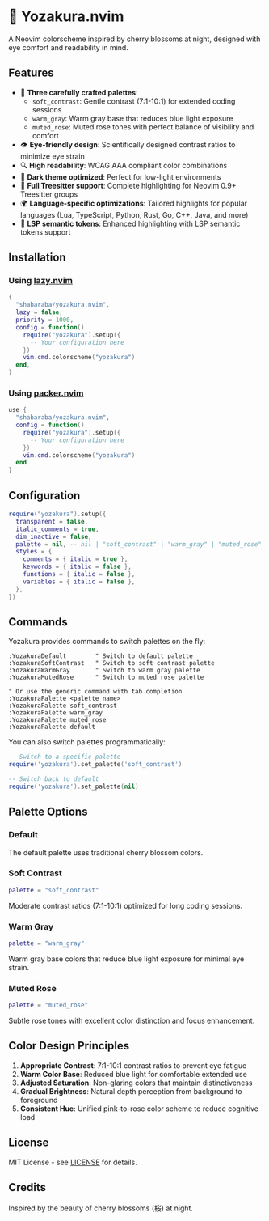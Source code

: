 # 🌸 Yozakura.nvim

A Neovim colorscheme inspired by cherry blossoms at night, designed with eye comfort and readability in mind.

## Features

- 🎨 **Three carefully crafted palettes**:
  - `soft_contrast`: Gentle contrast (7:1-10:1) for extended coding sessions
  - `warm_gray`: Warm gray base that reduces blue light exposure
  - `muted_rose`: Muted rose tones with perfect balance of visibility and comfort
- 👁️ **Eye-friendly design**: Scientifically designed contrast ratios to minimize eye strain
- 🔍 **High readability**: WCAG AAA compliant color combinations
- 🌙 **Dark theme optimized**: Perfect for low-light environments
- 🎯 **Full Treesitter support**: Complete highlighting for Neovim 0.9+ Treesitter groups
- 🌍 **Language-specific optimizations**: Tailored highlights for popular languages (Lua, TypeScript, Python, Rust, Go, C++, Java, and more)
- 🔧 **LSP semantic tokens**: Enhanced highlighting with LSP semantic tokens support

## Installation

### Using [lazy.nvim](https://github.com/folke/lazy.nvim)

```lua
{
  "shabaraba/yozakura.nvim",
  lazy = false,
  priority = 1000,
  config = function()
    require("yozakura").setup({
      -- Your configuration here
    })
    vim.cmd.colorscheme("yozakura")
  end,
}
```

### Using [packer.nvim](https://github.com/wbthomason/packer.nvim)

```lua
use {
  "shabaraba/yozakura.nvim",
  config = function()
    require("yozakura").setup({
      -- Your configuration here
    })
    vim.cmd.colorscheme("yozakura")
  end
}
```

## Configuration

```lua
require("yozakura").setup({
  transparent = false,
  italic_comments = true,
  dim_inactive = false,
  palette = nil, -- nil | "soft_contrast" | "warm_gray" | "muted_rose"
  styles = {
    comments = { italic = true },
    keywords = { italic = false },
    functions = { italic = false },
    variables = { italic = false },
  },
})
```

## Commands

Yozakura provides commands to switch palettes on the fly:

```vim
:YozakuraDefault        " Switch to default palette
:YozakuraSoftContrast   " Switch to soft contrast palette
:YozakuraWarmGray       " Switch to warm gray palette
:YozakuraMutedRose      " Switch to muted rose palette

" Or use the generic command with tab completion
:YozakuraPalette <palette_name>
:YozakuraPalette soft_contrast
:YozakuraPalette warm_gray
:YozakuraPalette muted_rose
:YozakuraPalette default
```

You can also switch palettes programmatically:

```lua
-- Switch to a specific palette
require('yozakura').set_palette('soft_contrast')

-- Switch back to default
require('yozakura').set_palette(nil)
```

## Palette Options

### Default
The default palette uses traditional cherry blossom colors.

### Soft Contrast
```lua
palette = "soft_contrast"
```
Moderate contrast ratios (7:1-10:1) optimized for long coding sessions.

### Warm Gray
```lua
palette = "warm_gray"
```
Warm gray base colors that reduce blue light exposure for minimal eye strain.

### Muted Rose
```lua
palette = "muted_rose"
```
Subtle rose tones with excellent color distinction and focus enhancement.

## Color Design Principles

1. **Appropriate Contrast**: 7:1-10:1 contrast ratios to prevent eye fatigue
2. **Warm Color Base**: Reduced blue light for comfortable extended use
3. **Adjusted Saturation**: Non-glaring colors that maintain distinctiveness
4. **Gradual Brightness**: Natural depth perception from background to foreground
5. **Consistent Hue**: Unified pink-to-rose color scheme to reduce cognitive load

## License

MIT License - see [LICENSE](LICENSE) for details.

## Credits

Inspired by the beauty of cherry blossoms (桜) at night.